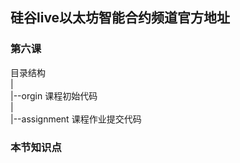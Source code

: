 ## 硅谷live以太坊智能合约频道官方地址

### 第六课

目录结构
  <br/>|
  <br/>|--orgin 课程初始代码
  <br/>|
  <br/>|--assignment 课程作业提交代码
<br/> 

### 本节知识点

